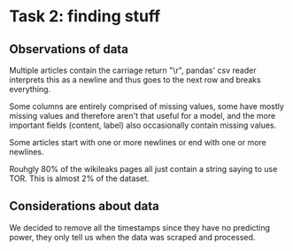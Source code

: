 # Task 2: finding stuff

## Observations of data
Multiple articles contain the carriage return "\r", pandas' csv reader interprets this as a newline and thus goes to the next row and breaks everything.  

Some columns are entirely comprised of missing values, some have mostly missing values and therefore aren't that useful for a model, and the more important fields (content, label) also occasionally contain missing values.  

Some articles start with one or more newlines or end with one or more newlines.  

Rouhgly 80% of the wikileaks pages all just contain a string saying to use TOR. This is almost 2% of the dataset.

## Considerations about data
We decided to remove all the timestamps since they have no predicting power, they only tell us when the data was scraped and processed.  
